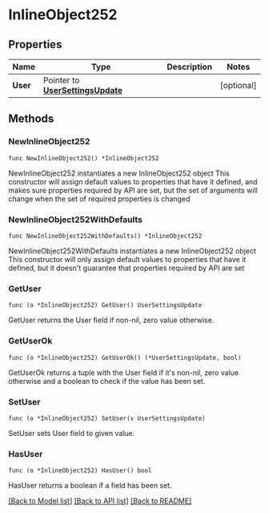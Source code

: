 # InlineObject252

## Properties

Name | Type | Description | Notes
------------ | ------------- | ------------- | -------------
**User** | Pointer to [**UserSettingsUpdate**](userSettingsUpdate.md) |  | [optional] 

## Methods

### NewInlineObject252

`func NewInlineObject252() *InlineObject252`

NewInlineObject252 instantiates a new InlineObject252 object
This constructor will assign default values to properties that have it defined,
and makes sure properties required by API are set, but the set of arguments
will change when the set of required properties is changed

### NewInlineObject252WithDefaults

`func NewInlineObject252WithDefaults() *InlineObject252`

NewInlineObject252WithDefaults instantiates a new InlineObject252 object
This constructor will only assign default values to properties that have it defined,
but it doesn't guarantee that properties required by API are set

### GetUser

`func (o *InlineObject252) GetUser() UserSettingsUpdate`

GetUser returns the User field if non-nil, zero value otherwise.

### GetUserOk

`func (o *InlineObject252) GetUserOk() (*UserSettingsUpdate, bool)`

GetUserOk returns a tuple with the User field if it's non-nil, zero value otherwise
and a boolean to check if the value has been set.

### SetUser

`func (o *InlineObject252) SetUser(v UserSettingsUpdate)`

SetUser sets User field to given value.

### HasUser

`func (o *InlineObject252) HasUser() bool`

HasUser returns a boolean if a field has been set.


[[Back to Model list]](../README.md#documentation-for-models) [[Back to API list]](../README.md#documentation-for-api-endpoints) [[Back to README]](../README.md)


